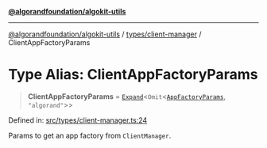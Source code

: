 [**@algorandfoundation/algokit-utils**](../../../README.md)

***

[@algorandfoundation/algokit-utils](../../../README.md) / [types/client-manager](../README.md) / ClientAppFactoryParams

# Type Alias: ClientAppFactoryParams

> **ClientAppFactoryParams** = [`Expand`](../../expand/type-aliases/Expand.md)\<`Omit`\<[`AppFactoryParams`](../../app-factory/interfaces/AppFactoryParams.md), `"algorand"`\>\>

Defined in: [src/types/client-manager.ts:24](https://github.com/algorandfoundation/algokit-utils-ts/blob/main/src/types/client-manager.ts#L24)

Params to get an app factory from `ClientManager`.
